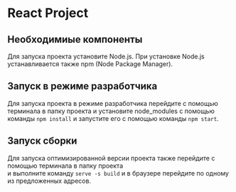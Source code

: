 # React Project

## Необходимиые компоненты

Для запуска проекта установите Node.js. При установке Node.js устанавливается также npm (Node Package Manager).

## Запуск в режиме разработчика
Для запуска проекта в режиме разработчика перейдите с помощью терминала в папку проекта 
и установите node_modules с помощью команды ```npm install``` и запустите его с помощью команды ```npm start```.

## Запуск сборки
Для запуска оптимизированной версии проекта также перейдите с помощью терминала в папку проекта  
и выполните команду ```serve -s build``` и в браузере перейдите по одному из предложенных адресов.
